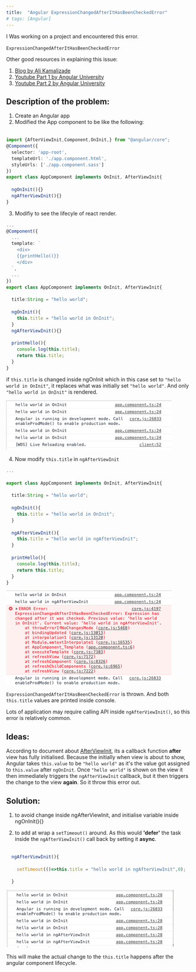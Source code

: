 ```yaml
---
title:  "Angular ExpressionChangedAfterItHasBeenCheckedError"
# tags: [Angular] 
---
```


I Was working on a project and encountered this error.

`ExpressionChangedAfterItHasBeenCheckedError`

Other good resources in explaining this issue:

1. [Blog by Ali Kamalizade](https://medium.com/better-programming/expressionchangedafterithasbeencheckederror-in-angular-what-why-and-how-to-fix-it-c6bdc0b22787)
2. [Youtube Part 1 by Angular University](https://www.youtube.com/watch?v=l3jZDGOZBEs&t=286s)
3. [Youtube Part 2 by Angular University](https://www.youtube.com/watch?v=MFNvDBb6q9c&ab_channel=AngularUniversity)


## Description of the problem:

1. Create an Angular app
2. Modified the App component to be like the following:


```ts

import {AfterViewInit,Component,OnInit,} from "@angular/core";
@Component({
  selector: 'app-root',
  templateUrl: './app.component.html',
  styleUrls: ['./app.component.sass']
})
export class AppComponent implements OnInit, AfterViewInit{

  ngOnInit(){}
  ngAfterViewInit(){}
}
```

3. Modifiy to see the lifecyle of react render.

```ts
...
@Component({
  ...
  template: `
    <div>
    {{printHello()}}
    </div>
  `,
  ...
})
export class AppComponent implements OnInit, AfterViewInit{

  title:String = "hello world";

  ngOnInit(){
    this.title = "hello world in OnInit";
  }
  ngAfterViewInit(){}
  
  printHello(){
    console.log(this.title);
    return this.title;
  }
}
```

if `this.title` is changed inside ngOnInit which in this case set to `"hello world in OnInit"`, it replaces what was initially set `"hello world"`. And only `"hello world in OnInit"` is rendered.


![onInit](/assets/images/2020-18-09/onInit.png)


4. Now modify `this.title` in `ngAfterViewInit`

```ts
...

export class AppComponent implements OnInit, AfterViewInit{

  title:String = "hello world";

  ngOnInit(){
    this.title = "hello world in OnInit";
  }
  
  ngAfterViewInit(){
    this.title = "hello world in ngAfterViewInit";
  }
  
  printHello(){
    console.log(this.title);
    return this.title;
  }
}

```
![ngAfterViewInit](/assets/images/2020-18-09/ngAfterViewInit.png)

`ExpressionChangedAfterItHasBeenCheckedError` is thrown. And both `this.title` values are printed inside console.

Lots of application may require calling API inside `ngAfterViewInit()`, so this error is relatively common.

## Ideas:

According to document about [AfterViewInit](https://angular.io/api/core/AfterViewInit), its a callback function **after** view has fully initialised. Because the initially when view is about to show, Angular takes `this.value` to be `"hello world"` as it's the value got assigned to `this.value` after `ngOnInit`. Once `"hello world"` is shown on the view it then immediately triggers the `ngAfterViewInit` callback, but it then triggers the change to the view **again**. So it throw this error out.

## Solution:

1. to avoid change inside ngAfterViewInit, and initialise variable inside ngOnInit(){}

2. to add at wrap a `setTimeout()` around. As this would **'defer'** the task inside the `ngAfterViewInit()` call back by setting it **async**.


```ts

  ngAfterViewInit(){
  
    setTimeout(()=>this.title = "hello world in ngAfterViewInit",0);

  }

```
![after-setTimeout](/assets/images/2020-18-09/after-setTimeout.png)

This will make the actual change to the `this.title` happens after the angular component lifecycle.

